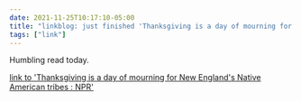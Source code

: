 ```yaml
---
date: 2021-11-25T10:17:10-05:00
title: "linkblog: just finished 'Thanksgiving is a day of mourning for New England's Native American tribes : NPR'"
tags: ["link"]
---
```

Humbling read today.
 
[link to 'Thanksgiving is a day of mourning for New England's Native American tribes : NPR'](https://www.npr.org/2021/11/25/1059212893/native-american-tribes-are-gathering-in-plymouth-to-mourn-on-thanksgiving)
